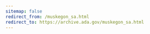 ```yaml
---
sitemap: false 
redirect_from: /muskegon_sa.html 
redirect_to: https://archive.ada.gov/muskegon_sa.html 
---
```

